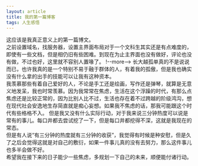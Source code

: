 ```yaml
---
layout: article
title: 我的第一篇博客
tags: 人生感悟
---
```

这应该是我真正意义上的第一篇博文。  
之前设置域名，找服务器，设置主界面布局对于一个文科生其实还是有点难度的，即使有一些文档，但是相仍旧有些困难。到现在为止主界面也没有做好，评论也没有做，不过也好，这里就不容别人置喙了。
!--more-->
长大越孤单真的不是说说而已，也许我真的是一个特别不易于融于群体的人，有着我的孤傲，但是我也确实没有什么拿的出手的技能可以让我有这种资本。  
我羡慕那些有着自己爱好的人，不论是手工还是绘画，写作还是弹琴，就算是无意义地发呆，我也时常羡慕。因为我常常在焦虑，生活在这个浮躁的时代，有那么点焦虑还是比较正常的，因为比别人比不过，生活也存在着不过跨越的阶级鸿沟，想在现代社会安逸地生存简直就是痴心妄想。如果我不焦虑的话，那我可能跟这个时代有些格格不入。
但是我又没有什么实际行动，对于我来说三分钟热度可以说是常有的事儿。每口井都去尝试挖了一下，但是每口井都挖得不深，这就是我现在的常态。  
但是有人说“有三分钟的热度就有三分钟的收获”，我觉得有时候是种安慰，但是久了之后会觉得这就是对自己的敷衍，如果一件事儿真的没有去努力，那么这件事儿也多半会做不好。  
希望我在接下来的日子能少一些焦虑，多规划一下自己的未来，顺便能付诸行动。
